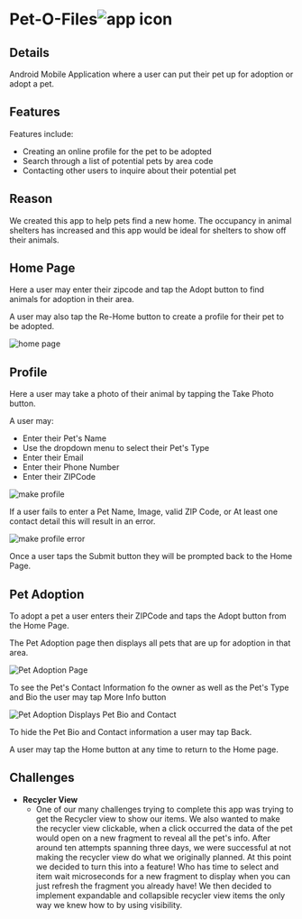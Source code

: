 # Pet-O-Files![app icon](./.github/readme-images/app_logo.png) 

## Details
Android Mobile Application where a user can put their pet up for adoption or adopt a pet. 

## Features

Features include:
* Creating an online profile for the pet to be adopted
* Search through a list of potential pets by area code
* Contacting other users to inquire about their potential pet

## Reason
We created this app to help pets find a new home. The occupancy in animal shelters has increased and this
app would be ideal for shelters to show off their animals. 

## Home Page

Here a user may enter their zipcode and tap the Adopt button to find animals for adoption in their area.

A user may also tap the Re-Home button to create a profile for their pet to be adopted.

![home page](./.github/readme-images/home_page.jpg)

## Profile

Here a user may take a photo of their animal by tapping the Take Photo button.

A user may:
* Enter their Pet's Name
* Use the dropdown menu to select their Pet's Type
* Enter their Email
* Enter their Phone Number
* Enter their ZIPCode

![make profile](./.github/readme-images/make_profile.jpg)

If a user fails to enter a Pet Name, Image, valid ZIP Code, or At least one contact detail this will result in an error.

![make profile error](./.github/readme-images/make_profile_error.jpg)

Once a user taps the Submit button they will be prompted back to the Home Page.

## Pet Adoption

To adopt a pet a user enters their ZIPCode and taps the Adopt button from the Home Page.

The Pet Adoption page then displays all pets that are up for adoption in that area. 

![Pet Adoption Page](./.github/readme-images/petrecycler.jpg)

To see the Pet's Contact Information fo the owner as well as the Pet's Type and Bio the user may tap More Info button

![Pet Adoption Displays Pet Bio and Contact](./.github/readme-images/pet_recycler_tap2.jpg)

To hide the Pet Bio and Contact information a user may tap Back.

A user may tap the Home button at any time to return to the Home page.

## Challenges
* **Recycler View**
  - One of our many challenges trying to complete this app was trying to get the Recycler view to show our items. We also wanted to make the recycler view clickable, when a click occurred the data of the pet would open on a new fragment to reveal all the pet's info. After around ten attempts spanning three days, we were successful at not making the recycler view do what we originally planned. At       this point we decided to turn this into a feature! Who has time to select and item wait microseconds for a new fragment to display when you can just refresh the fragment you already have! We then decided to implement expandable and collapsible recycler view items the only way we knew how to by using visibility.
